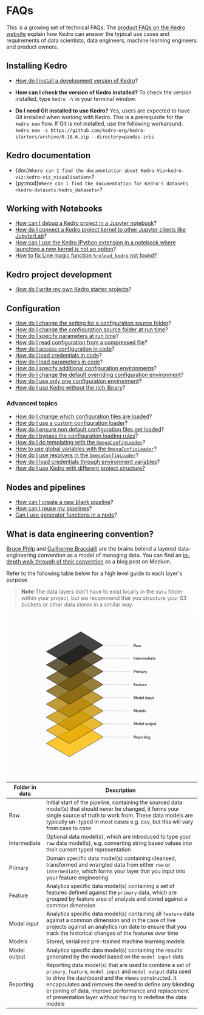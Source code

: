 # FAQs

This is a growing set of technical FAQs. The [product FAQs on the Kedro website](https://kedro.org/#faq) explain how Kedro can answer the typical use cases and requirements of data scientists, data engineers, machine learning engineers and product owners.


## Installing Kedro
* [How do I install a development version of Kedro](https://github.com/kedro-org/kedro/wiki/Guidelines-for-contributing-developers)?

* **How can I check the version of Kedro installed?**
  To check the version installed, type `kedro -V` in your terminal window.
* **Do I need Git installed to use Kedro?**
  Yes, users are expected to have Git installed when working with Kedro. This is a prerequisite for the `kedro new` flow. If Git is not installed, use the following workaround: `kedro new -s https://github.com/kedro-org/kedro-starters/archive/0.18.6.zip --directory=pandas-iris`

## Kedro documentation
* {doc}`Where can I find the documentation about Kedro-Viz<kedro-viz:kedro-viz_visualisation>`?
* {py:mod}`Where can I find the documentation for Kedro's datasets <kedro-datasets:kedro_datasets>`?

## Working with Notebooks

* [How can I debug a Kedro project in a Jupyter notebook](../notebooks_and_ipython/kedro_and_notebooks.md#debugging-a-kedro-project-within-a-notebook)?
* [How do I connect a Kedro project kernel to other Jupyter clients like JupyterLab](../notebooks_and_ipython/kedro_and_notebooks.md#ipython-jupyterlab-and-other-jupyter-clients)?
* [How can I use the Kedro IPython extension in a notebook where launching a new kernel is not an option](../notebooks_and_ipython/kedro_and_notebooks.md#loading-the-project-with-the-kedroipython-extension)?
* [How to fix Line magic function `%reload_kedro` not found?](../notebooks_and_ipython/kedro_and_notebooks.md#loading-the-project-with-kedro-jupyter-notebook)

## Kedro project development

* [How do I write my own Kedro starter projects](../starters/create_a_starter.md)?

## Configuration

* [How do I change the setting for a configuration source folder](../configuration/configuration_basics.md#how-to-change-the-setting-for-a-configuration-source-folder)?
* [How do I change the configuration source folder at run time](../configuration/configuration_basics.md#how-to-change-the-configuration-source-folder-at-runtime)?
* [How do I specify parameters at run time](../configuration/parameters.md#how-to-specify-parameters-at-runtime)?
* [How do I read configuration from a compressed file](../configuration/configuration_basics.md#how-to-read-configuration-from-a-compressed-file)?
* [How do I access configuration in code](../configuration/configuration_basics.md#how-to-access-configuration-in-code)?
* [How do I load credentials in code](../configuration/credentials.md#how-to-load-credentials-in-code)?
* [How do I load parameters in code](../configuration/parameters.md#how-to-load-parameters-in-code)?
* [How do I specify additional configuration environments](../configuration/configuration_basics.md#how-to-specify-additional-configuration-environments)?
* [How do I change the default overriding configuration environment](../configuration/configuration_basics.md#how-to-change-the-default-overriding-environment)?
* [How do I use only one configuration environment](../configuration/configuration_basics.md#how-to-use-only-one-configuration-environment)?
* [How do I use Kedro without the rich library](../configuration/configuration_basics.md#how-to-use-kedro-without-the-rich-library)?

### Advanced topics

* [How do I change which configuration files are loaded](../configuration/advanced_configuration.md#how-to-change-which-configuration-files-are-loaded)?
* [How do I use a custom configuration loader](../configuration/advanced_configuration.md#how-to-use-a-custom-configuration-loader)?
* [How do I ensure non default configuration files get loaded](../configuration/advanced_configuration.md#how-to-ensure-non-default-configuration-files-get-loaded)?
* [How do I bypass the configuration loading rules](../configuration/advanced_configuration.md#how-to-bypass-the-configuration-loading-rules)?
* [How do I do templating with the `OmegaConfigLoader`](../configuration/advanced_configuration.md#how-to-do-templating-with-the-omegaconfigloader)?
* [How to use global variables with the `OmegaConfigLoader`](../configuration/advanced_configuration.md#how-to-use-global-variables-with-the-omegaconfigloader)?
* [How do I use resolvers in the `OmegaConfigLoader`](../configuration/advanced_configuration.md#how-to-use-resolvers-in-the-omegaconfigloader)?
* [How do I load credentials through environment variables](../configuration/advanced_configuration.md#how-to-load-credentials-through-environment-variables)?
* [How do I use Kedro with different project structure?](../kedro_project_setup/settings.md#use-kedro-without-the-src-folder)


## Nodes and pipelines

* [How can I create a new blank pipeline](../nodes_and_pipelines/modular_pipelines.md#how-to-create-a-new-blank-pipeline-using-the-kedro-pipeline-create-command)?
* [How can I reuse my pipelines](../nodes_and_pipelines/namespaces.md)?
* [Can I use generator functions in a node](../nodes_and_pipelines/nodes.md#how-to-use-generator-functions-in-a-node)?

## What is data engineering convention?

[Bruce Philp](https://github.com/bruceaphilp) and [Guilherme Braccialli](https://github.com/gbraccialli-qb) are the
brains behind a layered data-engineering convention as a model of managing data. You can find an [in-depth walk through of their convention](https://towardsdatascience.com/the-importance-of-layered-thinking-in-data-engineering-a09f685edc71) as a blog post on Medium.

Refer to the following table below for a high level guide to each layer's purpose

> **Note**:The data layers don’t have to exist locally in the `data` folder within your project, but we recommend that you structure your S3 buckets or other data stores in a similar way.

![data_engineering_convention](../meta/images/data_layers.png)

| Folder in data | Description                                                                                                                                                                                                                                                                                                                                                       |
| -------------- | ----------------------------------------------------------------------------------------------------------------------------------------------------------------------------------------------------------------------------------------------------------------------------------------------------------------------------------------------------------------- |
| Raw            | Initial start of the pipeline, containing the sourced data model(s) that should never be changed, it forms your single source of truth to work from. These data models are typically un-typed in most cases e.g. csv, but this will vary from case to case                                                                                                        |
| Intermediate   | Optional data model(s), which are introduced to type your `raw` data model(s), e.g. converting string based values into their current typed representation                                                                                                                                                                                                  |
| Primary        | Domain specific data model(s) containing cleansed, transformed and wrangled data from either `raw` or `intermediate`, which forms your layer that you input into your feature engineering                                                                                                                                                                         |
| Feature        | Analytics specific data model(s) containing a set of features defined against the `primary` data, which are grouped by feature area of analysis and stored against a common dimension                                                                                                                                                                             |
| Model input    | Analytics specific data model(s) containing all `feature` data against a common dimension and in the case of live projects against an analytics run date to ensure that you track the historical changes of the features over time                                                                                                                          |
| Models         | Stored, serialised pre-trained machine learning models                                                                                                                                                                                                                                                                                                            |
| Model output   | Analytics specific data model(s) containing the results generated by the model based on the `model input` data                                                                                                                                                                                                                                                    |
| Reporting      | Reporting data model(s) that are used to combine a set of `primary`, `feature`, `model input` and `model output` data used to drive the dashboard and the views constructed. It encapsulates and removes the need to define any blending or joining of data, improve performance and replacement of presentation layer without having to redefine the data models |
